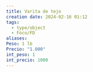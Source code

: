 ```yaml
---
title: Varita de tejo
creation date: 2024-02-16 01:12
tags:
  - type/object
  - Foco/FD
aliases: 
Peso: 1 lb
Precio: "1.000"
int_peso: 1
int_precio: 1000
---
```


